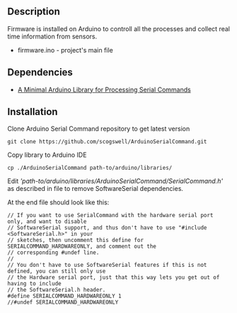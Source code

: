 ## Description

Firmware is installed on Arduino to controll all the processes and
collect real time information from sensors.

  * firmware.ino        - project's main file

## Dependencies

 * [A Minimal Arduino Library for Processing Serial Commands](https://github.com/scogswell/ArduinoSerialCommand)

## Installation

Clone Arduino Serial Command repository to get latest version

```
git clone https://github.com/scogswell/ArduinoSerialCommand.git
```

Copy library to Arduino IDE

```
cp ./ArduinoSerialCommand path-to/arduino/libraries/
```

Edit *'path-to/arduino/libraries/ArduinoSerialCommand/SerialCommand.h'* as
described in file to remove SoftwareSerial dependencies.

At the end file should look like this:

```
// If you want to use SerialCommand with the hardware serial port only, and want to disable
// SoftwareSerial support, and thus don't have to use "#include <SoftwareSerial.h>" in your
// sketches, then uncomment this define for SERIALCOMMAND_HARDWAREONLY, and comment out the
// corresponding #undef line.
//
// You don't have to use SoftwareSerial features if this is not defined, you can still only use
// the Hardware serial port, just that this way lets you get out of having to include
// the SoftwareSerial.h header.
#define SERIALCOMMAND_HARDWAREONLY 1
//#undef SERIALCOMMAND_HARDWAREONLY
```

